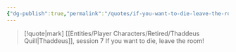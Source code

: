 ```yaml
---
{"dg-publish":true,"permalink":"/quotes/if-you-want-to-die-leave-the-room/"}
---
```




> [!quote|mark] [[Entities/Player Characters/Retired/Thaddeus Quill\|Thaddeus]], session 7
> If you want to die, leave the room!


